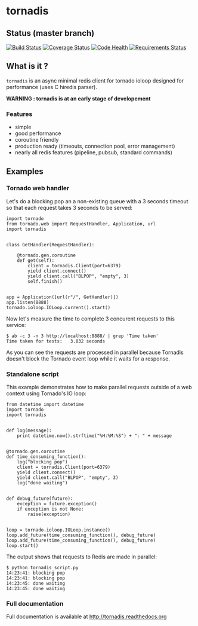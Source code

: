 # tornadis

## Status (master branch)

[![Build Status](https://travis-ci.org/thefab/tornadis.png)](https://travis-ci.org/thefab/tornadis)
[![Coverage Status](https://coveralls.io/repos/thefab/tornadis/badge.png)](https://coveralls.io/r/thefab/tornadis)
[![Code Health](https://landscape.io/github/thefab/tornadis/master/landscape.png)](https://landscape.io/github/thefab/tornadis/master)
[![Requirements Status](https://requires.io/github/thefab/tornadis/requirements.png?branch=master)](https://requires.io/github/thefab/tornadis/requirements/?branch=master)

## What is it ?

`tornadis` is an async minimal redis client for tornado ioloop designed for performance (uses C hiredis parser).

**WARNING : tornadis is at an early stage of developement**

### Features

- simple
- good performance
- coroutine friendly
- production ready (timeouts, connection pool, error management)
- nearly all redis features (pipeline, pubsub, standard commands)

## Examples

### Tornado web handler

Let's do a blocking pop an a non-existing queue with a 3 seconds timeout so
that each request takes 3 seconds to be served:

    import tornado
    from tornado.web import RequestHandler, Application, url
    import tornadis


    class GetHandler(RequestHandler):

        @tornado.gen.coroutine
        def get(self):
            client = tornadis.Client(port=6379)
            yield client.connect()
            yield client.call("BLPOP", "empty", 3)
            self.finish()


    app = Application([url(r"/", GetHandler)])
    app.listen(8888)
    tornado.ioloop.IOLoop.current().start()

Now let's measure the time to complete 3 concurent requests to this service:

    $ ab -c 3 -n 3 http://localhost:8888/ | grep 'Time taken'
    Time taken for tests:   3.032 seconds

As you can see the requests are processed in parallel because Tornadis doesn't block the Tornado event loop while it waits for a response.

### Standalone script

This example demonstrates how to make parallel requests outside of a web context using Tornado's IO loop:

    from datetime import datetime
    import tornado
    import tornadis


    def log(message):
        print datetime.now().strftime("%H:%M:%S") + ": " + message


    @tornado.gen.coroutine
    def time_consuming_function():
        log("blocking pop")
        client = tornadis.Client(port=6379)
        yield client.connect()
        yield client.call("BLPOP", "empty", 3)
        log("done waiting")


    def debug_future(future):
        exception = future.exception()
        if exception is not None:
            raise(exception)


    loop = tornado.ioloop.IOLoop.instance()
    loop.add_future(time_consuming_function(), debug_future)
    loop.add_future(time_consuming_function(), debug_future)
    loop.start()


The output shows that requests to Redis are made in parallel:

    $ python tornadis_script.py 
    14:23:41: blocking pop
    14:23:41: blocking pop
    14:23:45: done waiting
    14:23:45: done waiting


### Full documentation

Full documentation is available at http://tornadis.readthedocs.org
